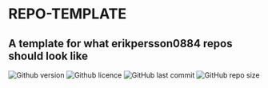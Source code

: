 # REPO-TEMPLATE
## A template for what erikpersson0884 repos should look like

![Github version](https://img.shields.io/badge/version-0.1.2-darkgreen?style=flat-square)
![Github licence](https://img.shields.io/badge/licence-CC-important?style=flat-square)
![GitHub last commit](https://img.shields.io/github/last-commit/erikpersson0884/REPO-TEMPLATE?style=flat-square)
![GitHub repo size](https://img.shields.io/github/repo-size/erikpersson0884/REPO-TEMPLATE?style=flat-square)

